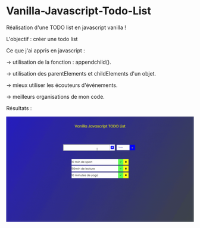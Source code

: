 # Vanilla-Javascript-Todo-List

Réalisation d'une TODO list en javascript vanilla !

L'objectif : créer une todo list

Ce que j'ai appris en javascript : 

-> utilisation de la fonction : appendchild().    

-> utilisation des parentElements et childElements d'un objet.  

-> mieux utiliser les écouteurs d'événements.  

-> meilleurs organisations de mon code.

Résultats :

![Screenshot](todo.gif)
